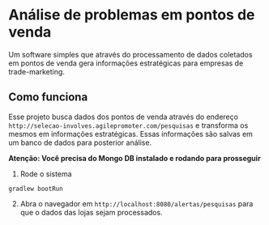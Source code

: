# Análise de problemas em pontos de venda

Um software simples que através do processamento de dados coletados em pontos de venda gera informações estratégicas para empresas de trade-marketing.

## Como funciona

Esse projeto busca dados dos pontos de venda através do endereço `http://selecao-involves.agilepromoter.com/pesquisas` e transforma os mesmos em informações estratégicas. Essas informações são salvas em um banco de dados para posterior análise.

**Atenção: Você precisa do Mongo DB instalado e rodando para prosseguir**

1. Rode o sistema
``` 
gradlew bootRun
```
2. Abra o navegador em `http://localhost:8080/alertas/pesquisas` para que o dados das lojas sejam processados. 
